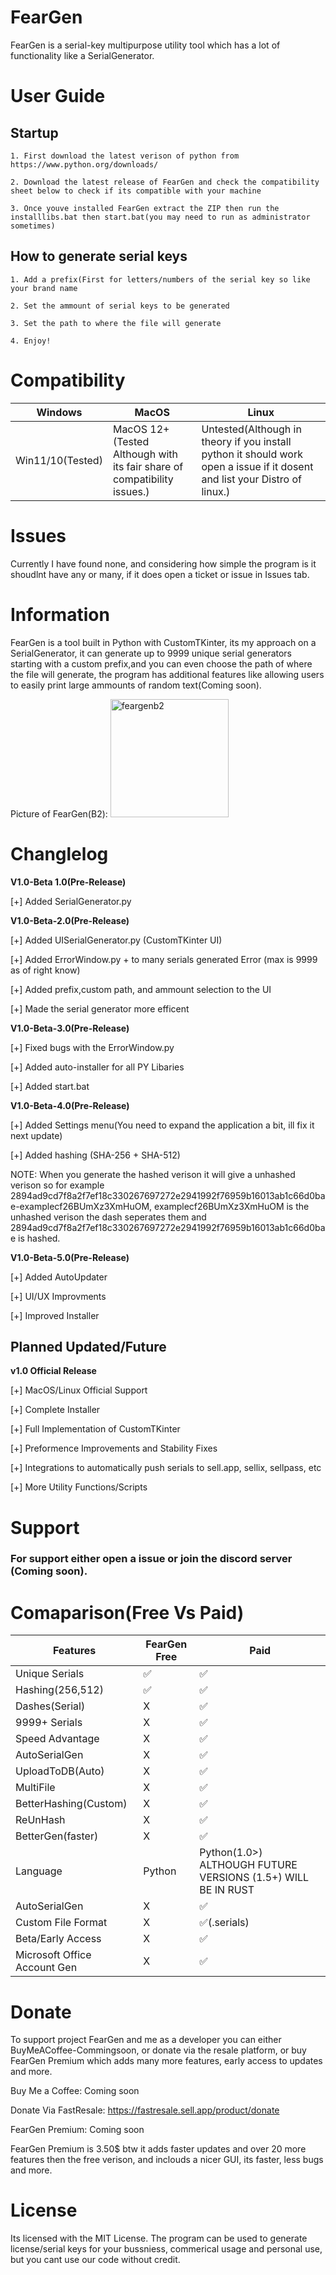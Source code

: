 # FearGen
FearGen is a serial-key multipurpose utility tool which has a lot of functionality like a SerialGenerator.

# User Guide


## Startup
`1. First download the latest verison of python from https://www.python.org/downloads/`

`2. Download the latest release of FearGen and check the compatibility sheet below to check if its compatible with your machine`

`3. Once youve installed FearGen extract the ZIP then run the installlibs.bat then start.bat(you may need to run as administrator sometimes)`

## How to generate serial keys
`1. Add a prefix(First for letters/numbers of the serial key so like your brand name`

`2. Set the ammount of serial keys to be generated `

`3. Set the path to where the file will generate `

`4. Enjoy! ` 

# Compatibility

| Windows  | MacOS | Linux 
| ---------------- | ------------- | ------------- |
| Win11/10(Tested) | MacOS 12+(Tested Although with its fair share of compatibility issues.)     | Untested(Although in theory if you install python it should work open a issue if it dosent and list your Distro of linux.)    |

# Issues
Currently I have found none, and considering how simple the program is it shoudlnt have any or many, if it does open a ticket or issue in Issues tab.

# Information
FearGen is a tool built in Python with CustomTKinter, its my approach on a SerialGenerator, it can generate up to 9999 unique serial generators starting with a custom prefix,and you can even choose the path of where the file will generate, the program has additional features like allowing users to easily print large ammounts of random text(Coming soon).

Picture of FearGen(B2): 
<img width="189" alt="feargenb2" src="https://github.com/DrMixxer/FearGen/assets/89403966/6e1ffe17-94c5-4e0a-b1ec-c9f22481f95c">


# Changlelog
**V1.0-Beta 1.0(Pre-Release)**

[+] Added SerialGenerator.py

**V1.0-Beta-2.0(Pre-Release)**

[+] Added UISerialGenerator.py (CustomTKinter UI)

[+] Added ErrorWindow.py + to many serials generated Error (max is 9999 as of right know) 

[+] Added prefix,custom path, and ammount selection to the UI

[+] Made the serial generator more efficent

**V1.0-Beta-3.0(Pre-Release)**

[+] Fixed bugs with the ErrorWindow.py

[+] Added auto-installer for all PY Libaries

[+] Added start.bat

**V1.0-Beta-4.0(Pre-Release)**

[+] Added Settings menu(You need to expand the application a bit, ill fix it next update)

[+] Added hashing (SHA-256 + SHA-512)

NOTE: When you generate the hashed verison it will give a unhashed verison so for example 2894ad9cd7f8a2f7ef18c330267697272e2941992f76959b16013ab1c66d0bae-examplecf26BUmXz3XmHuOM, examplecf26BUmXz3XmHuOM is the unhashed verison the dash seperates them and 2894ad9cd7f8a2f7ef18c330267697272e2941992f76959b16013ab1c66d0bae is hashed.

**V1.0-Beta-5.0(Pre-Release)**

[+] Added AutoUpdater

[+] UI/UX Improvments 

[+] Improved Installer

## Planned Updated/Future

**v1.0 Official Release**

[+] MacOS/Linux Official Support

[+] Complete Installer

[+] Full Implementation of CustomTKinter

[+] Preformence Improvements and Stability Fixes

[+] Integrations to automatically push serials to sell.app, sellix, sellpass, etc

[+] More Utility Functions/Scripts

# Support 

### For support either open a issue or join the discord server (Coming soon).


# Comaparison(Free Vs Paid)

| Features         | FearGen Free     | Paid  |  
| ---------------- | ------------- | ------------- |
| Unique Serials   |       ✅      |      ✅      |
| Hashing(256,512) |       ✅      |      ✅      |
| Dashes(Serial)   |       X       |      ✅      |
| 9999+ Serials    |       X       |      ✅      |
| Speed Advantage  |       X       |      ✅      |
| AutoSerialGen    |       X       |      ✅      |
| UploadToDB(Auto) |       X       |      ✅      |
| MultiFile        |       X       |      ✅      |
| BetterHashing(Custom)    |       X       |      ✅      |
| ReUnHash         |       X       |      ✅      |
| BetterGen(faster)|       X       |      ✅      |
| Language         |       Python  |      Python(1.0>) ALTHOUGH FUTURE VERSIONS (1.5+) WILL BE IN RUST |
| AutoSerialGen    |       X       |      ✅      |
|Custom File Format|       X       |      ✅(.serials)|
| Beta/Early Access|       X       |      ✅      |
| Microsoft Office Account Gen    |       X       |      ✅      |





# Donate

To support project FearGen and me as a developer you can either BuyMeACoffee-Commingsoon, or donate via the resale platform, or buy FearGen Premium which adds many more features, early access to updates and more.

Buy Me a Coffee: Coming soon 

Donate Via FastResale: https://fastresale.sell.app/product/donate

FearGen Premium: Coming soon 

FearGen Premium is 3.50$ btw it adds faster updates and over 20 more features then the free verison, and inclouds a nicer GUI, its faster, less bugs and more. 

# License
Its licensed with the MIT License.
The program can be used to generate license/serial keys for your bussniess, commerical usage and personal use, but you cant use our code without credit.
